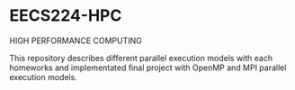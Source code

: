 # EECS224-HPC
HIGH PERFORMANCE COMPUTING

This repository describes different parallel execution models with each homeworks and implementated final project with OpenMP and MPI parallel execution models.
